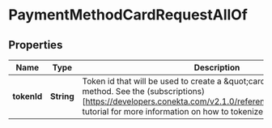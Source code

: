 

# PaymentMethodCardRequestAllOf


## Properties

| Name | Type | Description | Notes |
|------------ | ------------- | ------------- | -------------|
|**tokenId** | **String** | Token id that will be used to create a \&quot;card\&quot; type payment method. See the (subscriptions)[https://developers.conekta.com/v2.1.0/reference/createsubscription] tutorial for more information on how to tokenize cards. |  [optional] |



